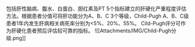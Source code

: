 包括肝性脑病、腹水、白蛋白、胆红素及PT 5个指标建立的肝硬化严重程度评估方法。根据患者分值可将肝功能分为A、B、C 3个等级，Child-Pugh A、B、C级患者1年内发生肝病相关病死率分别为<5%、20%、55%。
Cild-Pugh评分可作为肝硬化患者预后评估较可靠的指标。
![[Attachments/IMG/Child-Pugh分级.png]]